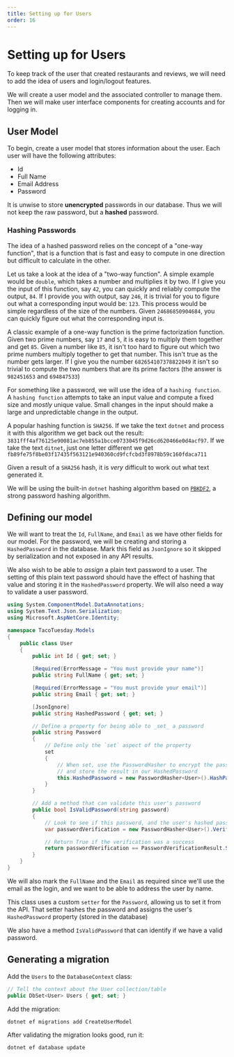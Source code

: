 ```yaml
---
title: Setting up for Users
order: 16
---
```


# Setting up for Users

To keep track of the user that created restaurants and reviews, we will need to
add the idea of users and login/logout features.

We will create a user model and the associated controller to manage them. Then
we will make user interface components for creating accounts and for logging in.

## User Model

To begin, create a user model that stores information about the user. Each user
will have the following attributes:

- Id
- Full Name
- Email Address
- Password

It is unwise to store **unencrypted** passwords in our database. Thus we will
not keep the raw password, but a **hashed** password.

### Hashing Passwords

The idea of a hashed password relies on the concept of a "one-way function",
that is a function that is fast and easy to compute in one direction but
difficult to calculate in the other.

Let us take a look at the idea of a "two-way function". A simple example would
be `double`, which takes a number and multiplies it by two. If I give you the
input of this function, say `42`, you can quickly and reliably compute the
output, `84`. If I provide you with output, say `246`, it is trivial for you to
figure out what a corresponding input would be: `123`. This process would be
simple regardless of the size of the numbers. Given `24686850904684`, you can
quickly figure out what the corresponding input is.

A classic example of a one-way function is the prime factorization function.
Given two prime numbers, say `17` and `5`, it is easy to multiply them together
and get `85`. Given a number like `85`, it isn't too hard to figure out which
two prime numbers multiply together to get that number. This isn't true as the
number gets larger. If I give you the number `682654107378822049` it isn't so
trivial to compute the two numbers that are its prime factors (the answer is
`982451653` and `694847533`)

For something like a password, we will use the idea of a `hashing function`. A
`hashing function` attempts to take an input value and compute a fixed size and
_mostly_ unique value. Small changes in the input should make a large and
unpredictable change in the output.

A popular hashing function is `SHA256`. If we take the text `dotnet` and process
it with this algorithm we get back out the result:
`3831fff4af76125e90081ac7eb855a1bcce0733045f9d26cd620466e0d4acf97`. If we take
the text `ditnet`, just one letter different we get
`fb89fe75f8be03f17435f563121e940360cd9fcfcbd3f8978b59c160fdaca711`

Given a result of a `SHA256` hash, it is _very_ difficult to work out what text
generated it.

We will be using the built-in `dotnet` hashing algorithm based on
[`PBKDF2`](https://en.wikipedia.org/wiki/PBKDF2), a strong password hashing
algorithm.

## Defining our model

We will want to treat the `Id`, `FullName`, and `Email` as we have other fields
for our model. For the password, we will be creating and storing a
`HashedPassword` in the database. Mark this field as `JsonIgnore` so it skipped
by serialization and not exposed in any API results.

We also wish to be able to _assign_ a plain text password to a user. The setting
of this plain text password should have the effect of hashing that value and
storing it in the `HashedPassword` property. We will also need a way to validate
a user password.

```csharp
using System.ComponentModel.DataAnnotations;
using System.Text.Json.Serialization;
using Microsoft.AspNetCore.Identity;

namespace TacoTuesday.Models
{
    public class User
    {
        public int Id { get; set; }

        [Required(ErrorMessage = "You must provide your name")]
        public string FullName { get; set; }

        [Required(ErrorMessage = "You must provide your email")]
        public string Email { get; set; }

        [JsonIgnore]
        public string HashedPassword { get; set; }

        // Define a property for being able to _set_ a password
        public string Password
        {
            // Define only the `set` aspect of the property
            set
            {
                // When set, use the PasswordHasher to encrypt the password
                // and store the result in our HashedPassword
                this.HashedPassword = new PasswordHasher<User>().HashPassword(this, value);
            }
        }

        // Add a method that can validate this user's password
        public bool IsValidPassword(string password)
        {
            // Look to see if this password, and the user's hashed password can match
            var passwordVerification = new PasswordHasher<User>().VerifyHashedPassword(this, this.HashedPassword, password);

            // Return True if the verification was a success
            return passwordVerification == PasswordVerificationResult.Success;
        }
    }
}
```

We will also mark the `FullName` and the `Email` as required since we'll use the
email as the login, and we want to be able to address the user by name.

This class uses a custom `setter` for the `Password`, allowing us to set it from
the API. That setter hashes the password and assigns the user's `HashedPassword`
property (stored in the database)

We also have a method `IsValidPassword` that can identify if we have a valid
password.

## Generating a migration

Add the `Users` to the `DatabaseContext` class:

```csharp
// Tell the context about the User collection/table
public DbSet<User> Users { get; set; }
```

Add the migration:

```shell
dotnet ef migrations add CreateUserModel
```

After validating the migration looks good, run it:

```shell
dotnet ef database update
```

<!-- Creates User Model -->
<GithubCommitViewer repo="suncoast-devs/TacoTuesday" commit="52835acd14728f0ca26a99621e264b9dfe30fdb6"/>
